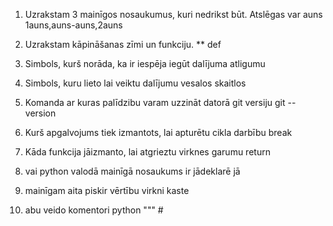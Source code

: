 1. Uzrakstam 3 mainīgos nosaukumus, kuri nedrikst būt. Atslēgas var auns
1auns,auns-auns,2auns
2. Uzrakstam kāpināšanas zīmi un funkciju.
** def 
3. Simbols, kurš norāda, ka ir iespēja iegūt dalījuma atligumu

4. Simbols, kuru lieto lai veiktu dalījumu vesalos skaitlos

5. Komanda ar kuras palīdzibu varam uzzināt datorā git versiju
git --version
6. Kurš apgalvojums tiek izmantots, lai apturētu cikla darbību
break
7. Kāda funkcija jāizmanto, lai atgrieztu virknes garumu
return
8. vai python valodā mainīgā nosaukums ir jādeklarē
jā
9. mainīgam aita piskir vērtību virkni kaste

10. abu veido komentori python
""" #